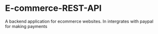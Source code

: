# E-commerce-REST-API
A backend application for ecommerce websites. In intergrates with paypal for making payments
